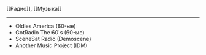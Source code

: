 [[Радио]], [[Музыка]]

---

- Oldies America (60-ые)
- GotRadio The 60's (60-ые)
- SceneSat Radio (Demoscene)
- Another Music Project (IDM)